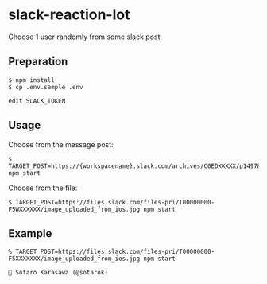 # slack-reaction-lot

Choose 1 user randomly from some slack post.

## Preparation

```
$ npm install
$ cp .env.sample .env

edit SLACK_TOKEN
```

## Usage

Choose from the message post:

```
$ TARGET_POST=https://{workspacename}.slack.com/archives/C0EDXXXXX/p1497849999999999 npm start
```

Choose from the file:

```
$ TARGET_POST=https://files.slack.com/files-pri/T00000000-F5WXXXXXX/image_uploaded_from_ios.jpg npm start
```


## Example

```
% TARGET_POST=https://files.slack.com/files-pri/T00000000-F5XXXXXXX/image_uploaded_from_ios.jpg npm start

🎉 Sotaro Karasawa (@sotarok)
```
